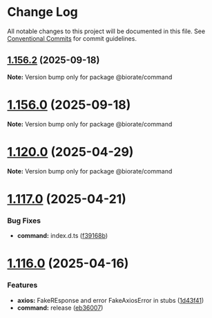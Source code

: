 # Change Log

All notable changes to this project will be documented in this file.
See [Conventional Commits](https://conventionalcommits.org) for commit guidelines.

## [1.156.2](https://github.com/biorate/core/compare/v1.156.1...v1.156.2) (2025-09-18)

**Note:** Version bump only for package @biorate/command

# [1.156.0](https://github.com/biorate/core/compare/v1.155.0...v1.156.0) (2025-09-18)

**Note:** Version bump only for package @biorate/command

# [1.120.0](https://github.com/biorate/core/compare/v1.119.2...v1.120.0) (2025-04-29)

**Note:** Version bump only for package @biorate/command

# [1.117.0](https://github.com/biorate/core/compare/v1.116.0...v1.117.0) (2025-04-21)

### Bug Fixes

- **command:** index.d.ts ([f39168b](https://github.com/biorate/core/commit/f39168b381936ad510c1dc82959062977cc1389c))

# [1.116.0](https://github.com/biorate/core/compare/v1.115.0...v1.116.0) (2025-04-16)

### Features

- **axios:** FakeREsponse and error FakeAxiosError in stubs ([1d43f41](https://github.com/biorate/core/commit/1d43f411bf0eacf0e0ebbd9b4c18cdbdf93aaaae))
- **command:** release ([eb36007](https://github.com/biorate/core/commit/eb36007311696b8f48ca5a413f5a793ab10c26ff))
